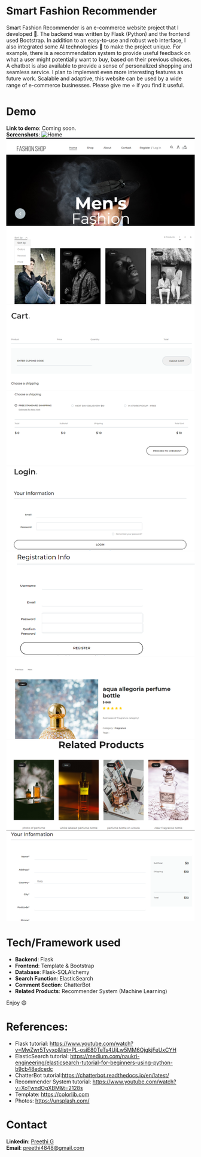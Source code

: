 # Smart Fashion Recommender
Smart Fashion Recommender is an e-commerce website project that I developed :girl:. The backend was written by Flask (Python) and the frontend used Bootstrap. In addition to an easy-to-use and robust web interface, I also integrated some AI technologies :robot: to make the project unique. For example, there is a recommendation system to provide useful feedback on what a user might potentially want to buy, based on their previous choices. A chatbot is also available to provide a sense of personalized shopping and seamless service. I plan to implement even more interesting features as future work. Scalable and adaptive, this website can be used by a wide range of e-commerce businesses. Please give me :star: if you find it useful.
# Demo
<b>Link to demo</b>: Coming soon.
<br/>
<b>Screenshots</b>: 
<img src="./demo/fashionshopapp.gif" alt="Home">
<img src="./demo/home.png" alt="Home">
<img src="./demo/sort.png" alt="Home">
<img src="./demo/cart.png" alt="Home">
<img src="./demo/cart2.png" alt="Home">
<img src="./demo/login.png" alt="Home">
<img src="./demo/signup.png" alt="Home">
<img src="./demo/product.png" alt="Home">
<img src="./demo/relatedproducts.png" alt="Home">
<img src="./demo/checkout.png" alt="Home">
# Tech/Framework used
+ <b>Backend</b>: Flask
+ <b>Frontend</b>: Template & Bootstrap
+ <b>Database</b>: Flask-SQLAlchemy
+ <b>Search Function</b>: ElasticSearch
+ <b>Comment Section</b>: ChatterBot
+ <b>Related Products</b>: Recommender System (Machine Learning)

Enjoy :smile:
# References:
+ Flask tutorial: https://www.youtube.com/watch?v=MwZwr5Tvyxo&list=PL-osiE80TeTs4UjLw5MM6OjgkjFeUxCYH
+ ElasticSearch tutorial: https://medium.com/naukri-engineering/elasticsearch-tutorial-for-beginners-using-python-b9cb48edcedc
+ ChatterBot tutorial:https://chatterbot.readthedocs.io/en/latest/
+ Recommender System tutorial: https://www.youtube.com/watch?v=XoTwndOgXBM&t=2128s
+ Template: https://colorlib.com
+ Photos: https://unsplash.com/
# Contact
 <b>Linkedin</b>: [Preethi G](https://www.linkedin.com/in/preethig-4848/)
 <br/>
 <b>Email</b>: preethi4848@gmail.com

